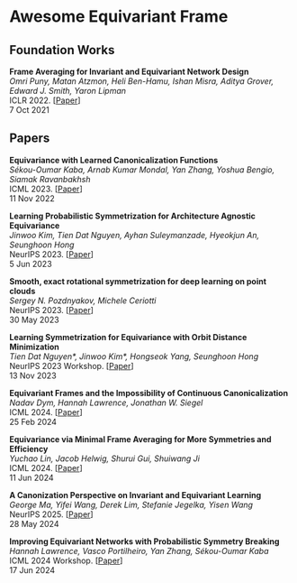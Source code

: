 # Awesome Equivariant Frame

## Foundation Works

**Frame Averaging for Invariant and Equivariant Network Design** \
*Omri Puny, Matan Atzmon, Heli Ben-Hamu, Ishan Misra, Aditya Grover, Edward J. Smith, Yaron Lipman* \
ICLR 2022. [[Paper](https://arxiv.org/abs/2110.03336)] \
7 Oct 2021

## Papers

**Equivariance with Learned Canonicalization Functions** \
*Sékou-Oumar Kaba, Arnab Kumar Mondal, Yan Zhang, Yoshua Bengio, Siamak Ravanbakhsh* \
ICML 2023. [[Paper](https://arxiv.org/abs/2211.06489)] \
11 Nov 2022

**Learning Probabilistic Symmetrization for Architecture Agnostic Equivariance** \
*Jinwoo Kim, Tien Dat Nguyen, Ayhan Suleymanzade, Hyeokjun An, Seunghoon Hong* \
NeurIPS 2023. [[Paper](https://arxiv.org/abs/2306.028668)] \
5 Jun 2023

**Smooth, exact rotational symmetrization for deep learning on point clouds** \
*Sergey N. Pozdnyakov, Michele Ceriotti* \
NeurIPS 2023. [[Paper](https://arxiv.org/abs/2305.19302)] \
30 May 2023

**Learning Symmetrization for Equivariance with Orbit Distance Minimization** \
*Tien Dat Nguyen\*, Jinwoo Kim\*, Hongseok Yang, Seunghoon Hong* \
NeurIPS 2023 Workshop. [[Paper](https://arxiv.org/abs/2311.07143)] \
13 Nov 2023

**Equivariant Frames and the Impossibility of Continuous Canonicalization** \
*Nadav Dym, Hannah Lawrence, Jonathan W. Siegel* \
ICML 2024. [[Paper](https://arxiv.org/abs/2402.16077)] \
25 Feb 2024

**Equivariance via Minimal Frame Averaging for More Symmetries and Efficiency** \
*Yuchao Lin, Jacob Helwig, Shurui Gui, Shuiwang Ji* \
ICML 2024. [[Paper](https://arxiv.org/abs/2406.07598)] \
11 Jun 2024

**A Canonization Perspective on Invariant and Equivariant Learning** \
*George Ma, Yifei Wang, Derek Lim, Stefanie Jegelka, Yisen Wang* \
NeurIPS 2025. [[Paper](https://arxiv.org/abs/2405.18378)] \
28 May 2024

**Improving Equivariant Networks with Probabilistic Symmetry Breaking** \
*Hannah Lawrence, Vasco Portilheiro, Yan Zhang, Sékou-Oumar Kaba* \
ICML 2024 Workshop. [[Paper](https://openreview.net/forum?id=1VlRaXNMWO)] \
17 Jun 2024
